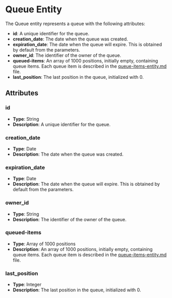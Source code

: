 # Queue Entity

The Queue entity represents a queue with the following attributes:

- **id**: A unique identifier for the queue.
- **creation_date**: The date when the queue was created.
- **expiration_date**: The date when the queue will expire. This is obtained by default from the parameters.
- **owner_id**: The identifier of the owner of the queue.
- **queued-items**: An array of 1000 positions, initially empty, containing queue items. Each queue item is described in the [queue-items-entity.md](./queue-items-entity.md) file.
- **last_position**: The last position in the queue, initialized with 0.

## Attributes

### id
- **Type**: String
- **Description**: A unique identifier for the queue.

### creation_date
- **Type**: Date
- **Description**: The date when the queue was created.

### expiration_date
- **Type**: Date
- **Description**: The date when the queue will expire. This is obtained by default from the parameters.

### owner_id
- **Type**: String
- **Description**: The identifier of the owner of the queue.

### queued-items
- **Type**: Array of 1000 positions
- **Description**: An array of 1000 positions, initially empty, containing queue items. Each queue item is described in the [queue-items-entity.md](./queue-items-entity.md) file.

### last_position
- **Type**: Integer
- **Description**: The last position in the queue, initialized with 0.

